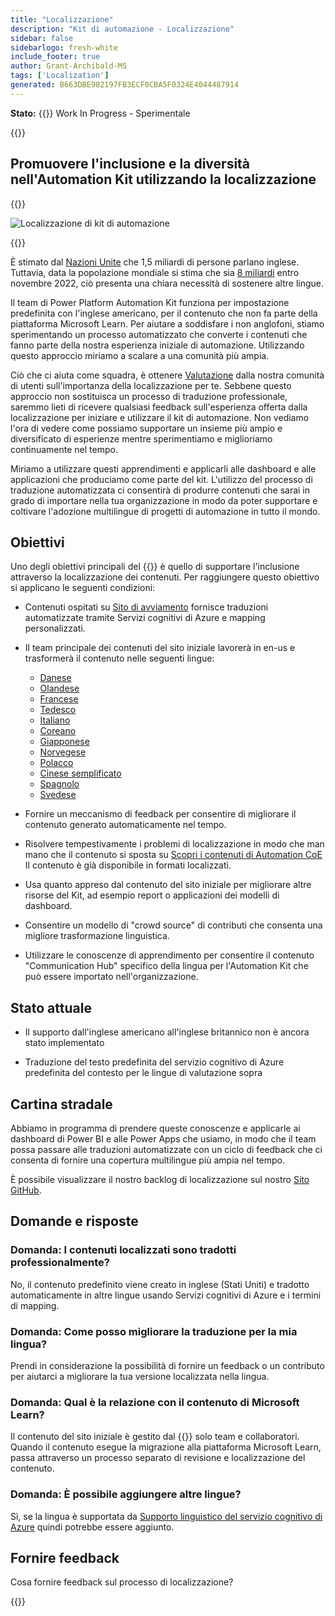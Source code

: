 ```yaml
---
title: "Localizzazione"
description: "Kit di automazione - Localizzazione"
sidebar: false
sidebarlogo: fresh-white
include_footer: true
author: Grant-Archibald-MS
tags: ['Localization']
generated: B663DBE982197FB3ECF0CBA5F0324E4044487914
---
```


**Stato:** {{<externalImage src="https://github.githubassets.com/images/icons/emoji/unicode/1f6a7.png" size="16x16" text="Construction Icon">}} Work In Progress - Sperimentale

{{<toc>}}

## Promuovere l'inclusione e la diversità nell'Automation Kit utilizzando la localizzazione

{{<border>}}

![Localizzazione di kit di automazione](/images/automation-kit-localization.png)

{{</border>}}

È stimato dal [Nazioni Unite](https://hr.un.org/unhq/languages/english) che 1,5 miliardi di persone parlano inglese. Tuttavia, data la popolazione mondiale si stima che sia [8 miliardi](https://www.un.org/en/desa/world-population-reach-8-billion-15-november-2022) entro novembre 2022, ciò presenta una chiara necessità di sostenere altre lingue.

Il team di Power Platform Automation Kit funziona per impostazione predefinita con l'inglese americano, per il contenuto che non fa parte della piattaforma Microsoft Learn. Per aiutare a soddisfare i non anglofoni, stiamo sperimentando un processo automatizzato che converte i contenuti che fanno parte della nostra esperienza iniziale di automazione. Utilizzando questo approccio miriamo a scalare a una comunità più ampia.

Ciò che ci aiuta come squadra, è ottenere [Valutazione](/it#provide-feedback) dalla nostra comunità di utenti sull'importanza della localizzazione per te. Sebbene questo approccio non sostituisca un processo di traduzione professionale, saremmo lieti di ricevere qualsiasi feedback sull'esperienza offerta dalla localizzazione per iniziare e utilizzare il kit di automazione. Non vediamo l'ora di vedere come possiamo supportare un insieme più ampio e diversificato di esperienze mentre sperimentiamo e miglioriamo continuamente nel tempo.

Miriamo a utilizzare questi apprendimenti e applicarli alle dashboard e alle applicazioni che produciamo come parte del kit. L'utilizzo del processo di traduzione automatizzata ci consentirà di produrre contenuti che sarai in grado di importare nella tua organizzazione in modo da poter supportare e coltivare l'adozione multilingue di progetti di automazione in tutto il mondo.

## Obiettivi

Uno degli obiettivi principali del {{<product-name>}} è quello di supportare l'inclusione attraverso la localizzazione dei contenuti. Per raggiungere questo obiettivo si applicano le seguenti condizioni:

- Contenuti ospitati su [Sito di avviamento](https://aka.ms/ak4pp/starter) fornisce traduzioni automatizzate tramite Servizi cognitivi di Azure e mapping personalizzati.

- Il team principale dei contenuti del sito iniziale lavorerà in en-us e trasformerà il contenuto nelle seguenti lingue:

  - [Danese](https://microsoft.github.io/powercat-automation-kit/da/)
  - [Olandese](https://microsoft.github.io/powercat-automation-kit/nl/)
  - [Francese](https://microsoft.github.io/powercat-automation-kit/fr/)
  - [Tedesco](https://microsoft.github.io/powercat-automation-kit/de/) 
  - [Italiano](https://microsoft.github.io/powercat-automation-kit/it/)
  - [Coreano](https://microsoft.github.io/powercat-automation-kit/ko/)
  - [Giapponese](https://microsoft.github.io/powercat-automation-kit/ja/)
  - [Norvegese](https://microsoft.github.io/powercat-automation-kit/nb/)
  - [Polacco](https://microsoft.github.io/powercat-automation-kit/pl/)
  - [Cinese semplificato](https://microsoft.github.io/powercat-automation-kit/zh-hans)
  - [Spagnolo](https://microsoft.github.io/powercat-automation-kit/es/)
  - [Svedese](https://microsoft.github.io/powercat-automation-kit/sv/)

- Fornire un meccanismo di feedback per consentire di migliorare il contenuto generato automaticamente nel tempo.

- Risolvere tempestivamente i problemi di localizzazione in modo che man mano che il contenuto si sposta su [Scopri i contenuti di Automation CoE](https://aka.ms/AutomationCoE) Il contenuto è già disponibile in formati localizzati.

- Usa quanto appreso dal contenuto del sito iniziale per migliorare altre risorse del Kit, ad esempio report o applicazioni dei modelli di dashboard.

- Consentire un modello di "crowd source" di contributi che consenta una migliore trasformazione linguistica.

- Utilizzare le conoscenze di apprendimento per consentire il contenuto "Communication Hub" specifico della lingua per l'Automation Kit che può essere importato nell'organizzazione.

## Stato attuale

- Il supporto dall'inglese americano all'inglese britannico non è ancora stato implementato

- Traduzione del testo predefinita del servizio cognitivo di Azure predefinita del contesto per le lingue di valutazione sopra

## Cartina stradale

Abbiamo in programma di prendere queste conoscenze e applicarle ai dashboard di Power BI e alle Power Apps che usiamo, in modo che il team possa passare alle traduzioni automatizzate con un ciclo di feedback che ci consenta di fornire una copertura multilingue più ampia nel tempo.

È possibile visualizzare il nostro backlog di localizzazione sul nostro [Sito GitHub](https://github.com/microsoft/powercat-automation-kit/issues?q=is%3Aopen+is%3Aissue+label%3Alocalization).

## Domande e risposte

### **Domanda:** I contenuti localizzati sono tradotti professionalmente?

No, il contenuto predefinito viene creato in inglese (Stati Uniti) e tradotto automaticamente in altre lingue usando Servizi cognitivi di Azure e i termini di mapping.

### **Domanda:** Come posso migliorare la traduzione per la mia lingua?

Prendi in considerazione la possibilità di fornire un feedback o un contributo per aiutarci a migliorare la tua versione localizzata nella lingua.

### **Domanda:** Qual è la relazione con il contenuto di Microsoft Learn?

Il contenuto del sito iniziale è gestito dal {{<product-name>}} solo team e collaboratori. Quando il contenuto esegue la migrazione alla piattaforma Microsoft Learn, passa attraverso un processo separato di revisione e localizzazione del contenuto.

### **Domanda:** È possibile aggiungere altre lingue?

Sì, se la lingua è supportata da [Supporto linguistico del servizio cognitivo di Azure](https://learn.microsoft.com/azure/cognitive-services/language-support) quindi potrebbe essere aggiunto.

## Fornire feedback

Cosa fornire feedback sul processo di localizzazione?

{{<questions name="/content/it/localization.json" completed="Grazie per aver completato le domande" showNavigationButtons="false" locale="it">}}
